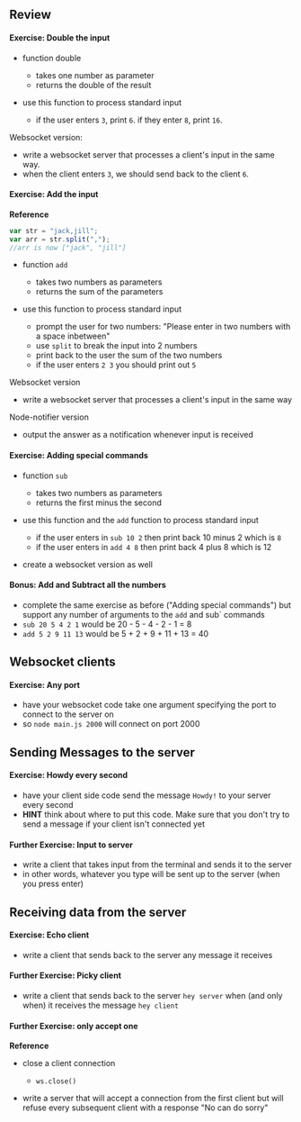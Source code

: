 ## Review

#### Exercise: Double the input
- function double
  - takes one number as parameter
  - returns the double of the result

- use this function to process standard input
  - if the user enters `3`, print `6`. if they enter `8`, print `16`.

Websocket version:
  - write a websocket server that processes a client's input in the same way.
  - when the client enters `3`, we should send back to the client `6`.


#### Exercise: Add the input
**Reference**
```js
var str = "jack,jill";
var arr = str.split(",");
//arr is now ["jack", "jill"]
```

- function `add`
  - takes two numbers as parameters
  - returns the sum of the parameters

- use this function to process standard input
  - prompt the user for two numbers: "Please enter in two numbers with a space inbetween"
  - use `split` to break the input into 2 numbers
  - print back to the user the sum of the two numbers
  - if the user enters `2 3` you should print out `5`

Websocket version
  - write a websocket server that processes a client's input in the same way

Node-notifier version
  - output the answer as a notification whenever input is received

#### Exercise: Adding special commands

- function `sub`
  - takes two numbers as parameters
  - returns the first minus the second

- use this function and the `add` function to process standard input
  - if the user enters in `sub 10 2` then print back 10 minus 2 which is `8`
  - if the user enters in `add 4 8` then print back 4 plus 8 which is 12

- create a websocket version as well

#### Bonus: Add and Subtract all the numbers

- complete the same exercise as before ("Adding special commands") but support any number of arguments to the `add` and sub` commands
- `sub 20 5 4 2 1` would be 20 - 5 - 4 - 2 - 1 = 8
- `add 5 2 9 11 13` would be 5 + 2 + 9 + 11 + 13 = 40



## Websocket clients

#### Exercise: Any port
- have your websocket code take one argument specifying the port to connect to the server on
- so `node main.js 2000` will connect on port 2000

## Sending Messages to the server

#### Exercise: Howdy every second
- have your client side code send the message `Howdy!` to your server every second
- **HINT** think about where to put this code. Make sure that you don't try to send a message if your client isn't connected yet

#### Further Exercise: Input to server
- write a client that takes input from the terminal and sends it to the server
- in other words, whatever you type will be sent up to the server (when you press enter)


## Receiving data from the server

#### Exercise: Echo client
- write a client that sends back to the server any message it receives

#### Further Exercise: Picky client
- write a client that sends back to the server `hey server` when (and only when) it receives the message `hey client`

#### Further Exercise: only accept one
**Reference**
- close a client connection
  - ```ws.close()```

- write a server that will accept a connection from the first client but will refuse every subsequent client with a response "No can do sorry"
